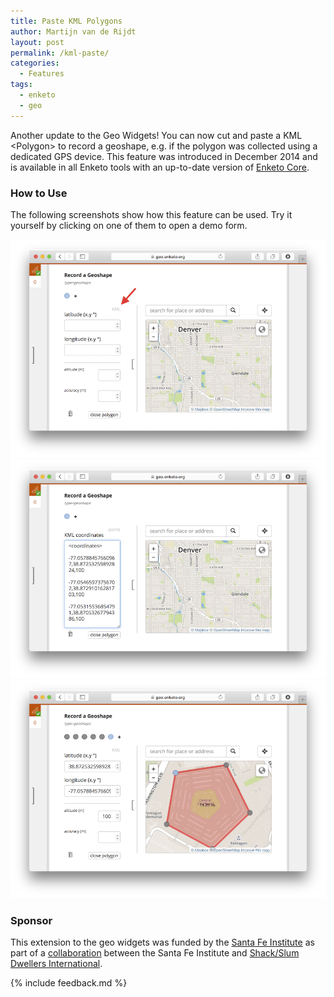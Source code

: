 ```yaml
---
title: Paste KML Polygons
author: Martijn van de Rijdt
layout: post
permalink: /kml-paste/
categories:
  - Features
tags:
  - enketo
  - geo
---
```


Another update to the Geo Widgets! You can now cut and paste a KML <Polygon\> to record a geoshape, e.g. if the polygon was collected using a dedicated GPS device. This feature was introduced in December 2014 and is available in all Enketo tools with an up-to-date version of [Enketo Core](https://github.com/enketo/enketo-core). 

### How to Use

The following screenshots show how this feature can be used. Try it yourself by clicking on one of them to open a demo form.

[![KML Paste Screenshot - step 1](../files/2015/02/kml1.png "KML Paste Screenshot - step 1")](https://geo.enketo.org/webform)
[![KML Paste Screenshot - step 3](../files/2015/02/kml3.png "KML Paste Screenshot - step 3")](https://geo.enketo.org/webform)
[![KML Paste Screenshot - step 4](../files/2015/02/kml4.png "KML Paste Screenshot - step 4")](https://geo.enketo.org/webform)

### Sponsor

This extension to the geo widgets was funded by the [Santa Fe Institute](http://www.santafe.edu) as part of a [collaboration](http://www.santafe.edu/news/item/gates-slums-announce/) between the Santa Fe Institute and [Shack/Slum Dwellers International](http://www.sdinet.org/). 

{% include feedback.md %}
